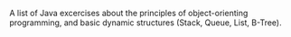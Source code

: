 A list of Java excercises about the principles of object-orienting programming, and basic dynamic structures (Stack, Queue, List, B-Tree).

